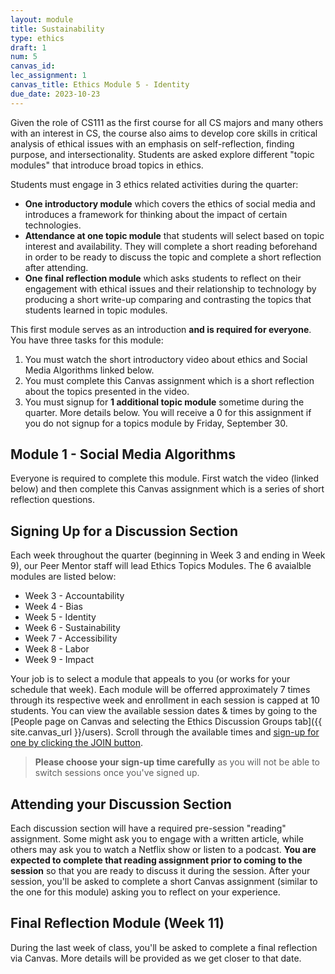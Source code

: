 ```yaml
---
layout: module
title: Sustainability
type: ethics
draft: 1
num: 5
canvas_id: 
lec_assignment: 1
canvas_title: Ethics Module 5 - Identity
due_date: 2023-10-23
---
```


Given the role of CS111 as the first course for all CS majors and many others with an interest in CS, the course also aims to develop core skills in critical analysis of ethical issues with an emphasis on self-reflection, finding purpose, and intersectionality. Students are asked explore different "topic modules" that introduce broad topics in ethics.

Students must engage in 3 ethics related activities during the quarter:

* **One introductory module** which covers the ethics of social media and introduces a framework for thinking about the impact of certain technologies.
* **Attendance at one topic module** that students will select based on topic interest and availability. They will complete a short reading beforehand in order to be ready to discuss the topic and complete a short reflection after attending.
* **One final reflection module** which asks students to reflect on their engagement with ethical issues and their relationship to technology by producing a short write-up comparing and contrasting the topics that students learned in topic modules.

This first module serves as an introduction **and is required for everyone**. You have three tasks for this module:

1. You must watch the short introductory video about ethics and Social Media Algorithms linked below.
2. You must complete this Canvas assignment which is a short reflection about the topics presented in the video.
3. You must signup for **1 additional topic module** sometime during the quarter. More details below. You will receive a 0 for this assignment if you do not signup for a topics module by Friday, September 30.

## Module 1 - Social Media Algorithms

Everyone is required to complete this module. First watch the video (linked below) and then complete this Canvas assignment which is a series of short reflection questions.

## Signing Up for a Discussion Section

Each week throughout the quarter (beginning in Week 3 and ending in Week 9), our Peer Mentor staff will lead Ethics Topics Modules. The 6 avaialble modules are listed below:

* Week 3 - Accountability
* Week 4 - Bias
* Week 5 - Identity
* Week 6 - Sustainability
* Week 7 - Accessibility
* Week 8 - Labor
* Week 9 - Impact

Your job is to select a module that appeals to you (or works for your schedule that week). Each module will be offerred approximately 7 times through its respective week and enrollment in each session is capped at 10 students. You can view the available session dates & times by going to the [People page on Canvas and selecting the Ethics Discussion Groups tab]({{ site.canvas_url }}/users). Scroll through the available times and [sign-up for one by clicking the JOIN button](https://community.canvaslms.com/t5/Student-Guide/How-do-I-join-a-group-as-a-student/ta-p/468).

> **Please choose your sign-up time carefully** as you will not be able to switch sessions once you've signed up.

## Attending your Discussion Section

Each discussion section will have a required pre-session "reading" assignment. Some might ask you to engage with a written article, while others may ask you to watch a Netflix show or listen to a podcast. **You are expected to complete that reading assignment prior to coming to the session** so that you are ready to discuss it during the session. After your session, you'll be asked to complete a short Canvas assignment (similar to the one for this module) asking you to reflect on your experience.

## Final Reflection Module (Week 11)

During the last week of class, you'll be asked to complete a final reflection via Canvas. More details will be provided as we get closer to that date.